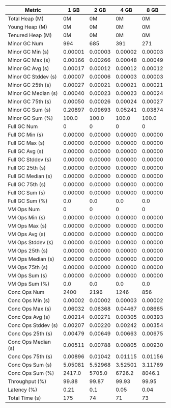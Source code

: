 | Metric | 1 GB | 2 GB | 4 GB | 8 GB |
|------|----|----|----|----|
| Total Heap (M) | 0M | 0M | 0M | 0M |
| Young Heap (M) | 0M | 0M | 0M | 0M |
| Tenured Heap (M) | 0M | 0M | 0M | 0M |
| Minor GC Num | 994 | 685 | 391 | 271 |
| Minor GC Min (s) | 0.00001 | 0.00003 | 0.00002 | 0.00003 |
| Minor GC Max (s) | 0.00166 | 0.00266 | 0.00048 | 0.00049 |
| Minor GC Avg (s) | 0.00017 | 0.00012 | 0.00012 | 0.00012 |
| Minor GC Stddev (s) | 0.00007 | 0.00006 | 0.00003 | 0.00003 |
| Minor GC 25th (s) | 0.00027 | 0.00021 | 0.00021 | 0.00021 |
| Minor GC Median (s) | 0.00040 | 0.00023 | 0.00023 | 0.00024 |
| Minor GC 75th (s) | 0.00050 | 0.00026 | 0.00024 | 0.00027 |
| Minor GC Sum (s) | 0.20897 | 0.09693 | 0.05241 | 0.03874 |
| Minor GC Sum (%) | 100.0 | 100.0 | 100.0 | 100.0 |
| Full GC Num | 0 | 0 | 0 | 0 |
| Full GC Min (s) | 0.00000 | 0.00000 | 0.00000 | 0.00000 |
| Full GC Max (s) | 0.00000 | 0.00000 | 0.00000 | 0.00000 |
| Full GC Avg (s) | 0.00000 | 0.00000 | 0.00000 | 0.00000 |
| Full GC Stddev (s) | 0.00000 | 0.00000 | 0.00000 | 0.00000 |
| Full GC 25th (s) | 0.00000 | 0.00000 | 0.00000 | 0.00000 |
| Full GC Median (s) | 0.00000 | 0.00000 | 0.00000 | 0.00000 |
| Full GC 75th (s) | 0.00000 | 0.00000 | 0.00000 | 0.00000 |
| Full GC Sum (s) | 0.00000 | 0.00000 | 0.00000 | 0.00000 |
| Full GC Sum (%) | 0.0 | 0.0 | 0.0 | 0.0 |
| VM Ops Num | 0 | 0 | 0 | 0 |
| VM Ops Min (s) | 0.00000 | 0.00000 | 0.00000 | 0.00000 |
| VM Ops Max (s) | 0.00000 | 0.00000 | 0.00000 | 0.00000 |
| VM Ops Avg (s) | 0.00000 | 0.00000 | 0.00000 | 0.00000 |
| VM Ops Stddev (s) | 0.00000 | 0.00000 | 0.00000 | 0.00000 |
| VM Ops 25th (s) | 0.00000 | 0.00000 | 0.00000 | 0.00000 |
| VM Ops Median (s) | 0.00000 | 0.00000 | 0.00000 | 0.00000 |
| VM Ops 75th (s) | 0.00000 | 0.00000 | 0.00000 | 0.00000 |
| VM Ops Sum (s) | 0.00000 | 0.00000 | 0.00000 | 0.00000 |
| VM Ops Sum (%) | 0.0 | 0.0 | 0.0 | 0.0 |
| Conc Ops Num | 2400 | 2196 | 1246 | 856 |
| Conc Ops Min (s) | 0.00002 | 0.00002 | 0.00003 | 0.00002 |
| Conc Ops Max (s) | 0.06032 | 0.06368 | 0.04467 | 0.08665 |
| Conc Ops Avg (s) | 0.00214 | 0.00271 | 0.00305 | 0.00393 |
| Conc Ops Stddev (s) | 0.00207 | 0.00220 | 0.00242 | 0.00354 |
| Conc Ops 25th (s) | 0.00479 | 0.00649 | 0.00663 | 0.00675 |
| Conc Ops Median (s) | 0.00511 | 0.00788 | 0.00805 | 0.00930 |
| Conc Ops 75th (s) | 0.00896 | 0.01042 | 0.01115 | 0.01156 |
| Conc Ops Sum (s) | 5.05081 | 5.52968 | 3.52501 | 3.11769 |
| Conc Ops Sum (%) | 2417.0 | 5705.0 | 6726.2 | 8046.1 |
| Throughput (%) | 99.88 | 99.87 | 99.93 | 99.95 |
| Latency (%) | 0.21 | 0.1 | 0.05 | 0.04 |
| Total Time (s) | 175 | 74 | 71 | 73 |
